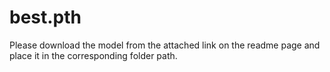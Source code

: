 # best.pth
Please download the model from the attached link on the readme page and place it in the corresponding folder path.

